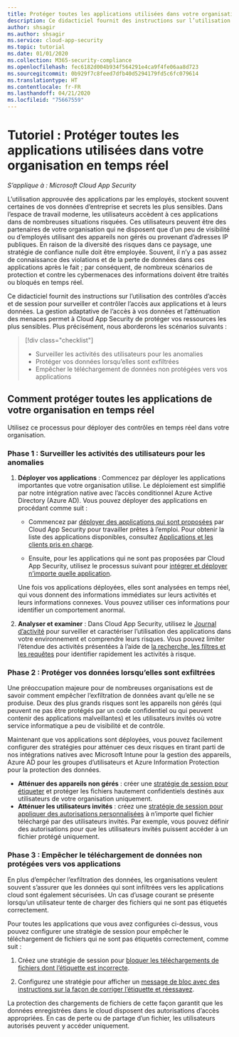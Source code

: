 ```yaml
---
title: Protéger toutes les applications utilisées dans votre organisation en temps réel
description: Ce didacticiel fournit des instructions sur l’utilisation des contrôles d’accès et de session pour surveiller et contrôler l’accès aux applications et à leurs données.
author: shsagir
ms.author: shsagir
ms.service: cloud-app-security
ms.topic: tutorial
ms.date: 01/01/2020
ms.collection: M365-security-compliance
ms.openlocfilehash: fec6182d004b934f564291e4ca9f4fe06aa8d723
ms.sourcegitcommit: 0b929f7c8feed7dfb40d5294179fd5c6fc079614
ms.translationtype: HT
ms.contentlocale: fr-FR
ms.lasthandoff: 04/21/2020
ms.locfileid: "75667559"
---
```

# <a name="tutorial-protect-any-apps-in-use-in-your-organization-in-real-time"></a>Tutoriel : Protéger toutes les applications utilisées dans votre organisation en temps réel

*S’applique à : Microsoft Cloud App Security*

L’utilisation approuvée des applications par les employés, stockent souvent certaines de vos données d’entreprise et secrets les plus sensibles. Dans l’espace de travail moderne, les utilisateurs accèdent à ces applications dans de nombreuses situations risquées. Ces utilisateurs peuvent être des partenaires de votre organisation qui ne disposent que d’un peu de visibilité ou d’employés utilisant des appareils non gérés ou provenant d’adresses IP publiques. En raison de la diversité des risques dans ce paysage, une stratégie de confiance nulle doit être employée. Souvent, il n’y a pas assez de connaissance des violations et de la perte de données dans ces applications après le fait ; par conséquent, de nombreux scénarios de protection et contre les cybermenaces des informations doivent être traités ou bloqués en temps réel.

Ce didacticiel fournit des instructions sur l’utilisation des contrôles d’accès et de session pour surveiller et contrôler l’accès aux applications et à leurs données. La gestion adaptative de l’accès à vos données et l’atténuation des menaces permet à Cloud App Security de protéger vos ressources les plus sensibles. Plus précisément, nous aborderons les scénarios suivants :

> [!div class="checklist"]
>
> * Surveiller les activités des utilisateurs pour les anomalies
> * Protéger vos données lorsqu’elles sont exfiltrées
> * Empêcher le téléchargement de données non protégées vers vos applications

## <a name="how-to-protect-your-organization-from-any-app-in-real-time"></a>Comment protéger toutes les applications de votre organisation en temps réel

Utilisez ce processus pour déployer des contrôles en temps réel dans votre organisation.

### <a name="phase-1-monitor-user-activities-for-anomalies"></a>Phase 1 : Surveiller les activités des utilisateurs pour les anomalies

1. **Déployer vos applications** : Commencez par déployer les applications importantes que votre organisation utilise. Le déploiement est simplifié par notre intégration native avec l’accès conditionnel Azure Active Directory (Azure AD). Vous pouvez déployer des applications en procédant comme suit :

    * Commencez par [déployer des applications qui sont proposées](proxy-intro-aad.md) par Cloud App Security pour travailler prêtes à l’emploi. Pour obtenir la liste des applications disponibles, consultez [Applications et les clients pris en charge](proxy-intro-aad.md#supported-apps-and-clients).

    * Ensuite, pour les applications qui ne sont pas proposées par Cloud App Security, utilisez le processus suivant pour [intégrer et déployer n’importe quelle application](proxy-deployment-any-app.md).

    Une fois vos applications déployées, elles sont analysées en temps réel, qui vous donnent des informations immédiates sur leurs activités et leurs informations connexes. Vous pouvez utiliser ces informations pour identifier un comportement anormal.

1. **Analyser et examiner** : Dans Cloud App Security, utilisez le [Journal d’activité](activity-filters.md) pour surveiller et caractériser l’utilisation des applications dans votre environnement et comprendre leurs risques. Vous pouvez limiter l’étendue des activités présentées à l’aide de [la recherche, les filtres et les requêtes](activity-filters-queries.md) pour identifier rapidement les activités à risque.

### <a name="phase-2-protect-your-data-when-its-exfiltrated"></a>Phase 2 : Protéger vos données lorsqu’elles sont exfiltrées

Une préoccupation majeure pour de nombreuses organisations est de savoir comment empêcher l’exfiltration de données avant qu’elle ne se produise. Deux des plus grands risques sont les appareils non gérés (qui peuvent ne pas être protégés par un code confidentiel ou qui peuvent contenir des applications malveillantes) et les utilisateurs invités où votre service informatique a peu de visibilité et de contrôle.

Maintenant que vos applications sont déployées, vous pouvez facilement configurer des stratégies pour atténuer ces deux risques en tirant parti de nos intégrations natives avec Microsoft Intune pour la gestion des appareils, Azure AD pour les groupes d’utilisateurs et Azure Information Protection pour la protection des données.

* **Atténuer des appareils non gérés** : créer une [stratégie de session pour étiqueter](session-policy-aad.md#create-a-cloud-app-security-session-policy) et protéger les fichiers hautement confidentiels destinés aux utilisateurs de votre organisation uniquement.
* **Atténuer les utilisateurs invités** : créez une [stratégie de session pour appliquer des autorisations personnalisées](session-policy-aad.md#protect-download) à n’importe quel fichier téléchargé par des utilisateurs invités. Par exemple, vous pouvez définir des autorisations pour que les utilisateurs invités puissent accéder à un fichier protégé uniquement.

### <a name="phase-3-prevent-unprotected-data-from-being-uploaded-to-your-apps"></a>Phase 3 : Empêcher le téléchargement de données non protégées vers vos applications

En plus d’empêcher l’exfiltration des données, les organisations veulent souvent s’assurer que les données qui sont infiltrées vers les applications cloud sont également sécurisées. Un cas d’usage courant se présente lorsqu’un utilisateur tente de charger des fichiers qui ne sont pas étiquetés correctement.

Pour toutes les applications que vous avez configurées ci-dessus, vous pouvez configurer une stratégie de session pour empêcher le téléchargement de fichiers qui ne sont pas étiquetés correctement, comme suit :

1. Créez une stratégie de session pour [bloquer les téléchargements de fichiers dont l’étiquette est incorrecte](session-policy-aad.md#protect-upload).

1. Configurez une stratégie pour afficher un [message de bloc avec des instructions sur la façon de corriger l’étiquette et réessayez](session-policy-aad.md#educate-protect).

La protection des chargements de fichiers de cette façon garantit que les données enregistrées dans le cloud disposent des autorisations d’accès appropriées. En cas de perte ou de partage d’un fichier, les utilisateurs autorisés peuvent y accéder uniquement.
